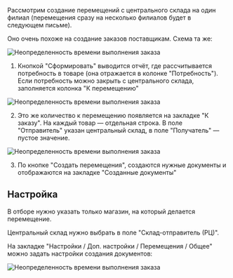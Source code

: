 Рассмотрим создание перемещений с центрального склада на один филиал (перемещения сразу на несколько филиалов будет в следующем письме).  
  
Оно очень похоже на создание заказов поставщикам. Схема та же:

![Неопределенность времени выполнения заказа](https://thumb.tildacdn.com/tild3732-3032-4236-a162-376531383236/-/resize/760x/-/format/webp/2021-01-11_12-37-07_.png)

1. Кнопкой "Сформировать" выводится отчёт, где рассчитывается потребность в товаре (она отражается в колонке "Потребность"). Если потребность можно закрыть с центрального склада, заполняется колонка "К перемещению"

![Неопределенность времени выполнения заказа](https://thumb.tildacdn.com/tild3063-6266-4361-b433-613632366538/-/resize/760x/-/format/webp/2021-01-11_12-40-02.png)

2. Это же количество к перемещению появляется на закладке "К заказу". На каждый товар — отдельная строка. В поле "Отправитель" указан центральный склад, в поле "Получатель" — пустое значение.

![Неопределенность времени выполнения заказа](https://thumb.tildacdn.com/tild3133-3466-4734-b239-333932353332/-/resize/760x/-/format/webp/2021-01-11_12-49-42.png)

3. По кнопке "Создать перемещения", создаются нужные документы и отображаются на закладке "Созданные документы"  

## Настройка  

В отборе нужно указать только магазин, на который делается перемещение.  
  
Центральный склад нужно выбрать в поле "Склад-отправитель (РЦ)".  
  
На закладке "Настройки / Доп. настройки / Перемещения / Общее" можно задать настройки создания документов:

![Неопределенность времени выполнения заказа](https://thumb.tildacdn.com/tild3332-3335-4331-b463-356464626235/-/resize/760x/-/format/webp/2021-01-11_13-08-45.png)